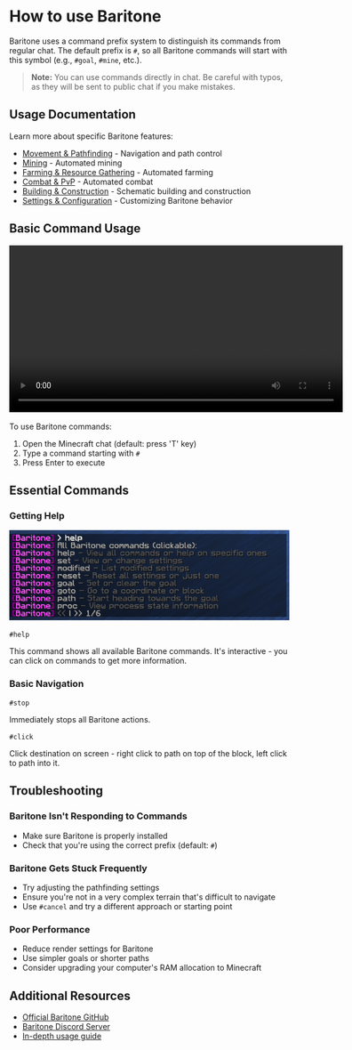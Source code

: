# How to use Baritone

Baritone uses a command prefix system to distinguish its commands from regular chat. The default prefix is `#`, so all Baritone commands will start with this symbol (e.g., `#goal`, `#mine`, etc.).

> **Note:** You can use commands directly in chat. Be careful with typos, as they will be sent to public chat if you make mistakes.

## Usage Documentation

Learn more about specific Baritone features:

- [Movement & Pathfinding](movement.md) - Navigation and path control
- [Mining](mining.md) - Automated mining
- [Farming & Resource Gathering](farming.md) - Automated farming
- [Combat & PvP](fighting.md) - Automated combat
- [Building & Construction](building.md) - Schematic building and construction
- [Settings & Configuration](settings.md) - Customizing Baritone behavior

## Basic Command Usage

<video src="/images/baritone/commands/usage.mp4" controls width="600">Your browser does not support the video tag.</video>

To use Baritone commands:
1. Open the Minecraft chat (default: press 'T' key)
2. Type a command starting with `#` 
3. Press Enter to execute

## Essential Commands

### Getting Help

![Help command](/images/baritone/commands/help.png)

```
#help
```

This command shows all available Baritone commands. It's interactive - you can click on commands to get more information.

### Basic Navigation

```
#stop
```
Immediately stops all Baritone actions.

```
#click
```
Click destination on screen - right click to path on top of the block, left click to path into it.

## Troubleshooting

### Baritone Isn't Responding to Commands
- Make sure Baritone is properly installed
- Check that you're using the correct prefix (default: `#`)

### Baritone Gets Stuck Frequently
- Try adjusting the pathfinding settings
- Ensure you're not in a very complex terrain that's difficult to navigate
- Use `#cancel` and try a different approach or starting point

### Poor Performance
- Reduce render settings for Baritone
- Use simpler goals or shorter paths
- Consider upgrading your computer's RAM allocation to Minecraft

## Additional Resources

- [Official Baritone GitHub](https://github.com/cabaletta/baritone)
- [Baritone Discord Server](http://discord.gg/s6fRBAUpmr)
- [In-depth usage guide](https://github.com/cabaletta/baritone/blob/1.19.4/USAGE.md)
